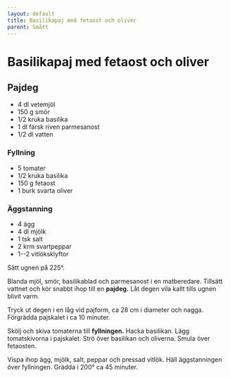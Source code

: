 ```yaml
---
layout: default
title: Basilikapaj med fetaost och oliver
parent: Smått
---
```

# Basilikapaj med fetaost och oliver

## Pajdeg

-   4 dl vetemjöl
-   150 g smör
-   1/2 kruka basilika
-   1 dl färsk riven parmesanost
-   1/2 dl vatten

### Fyllning

-   5 tomater
-   1/2 kruka basilika
-   150 g fetaost
-   1 burk svarta oliver

### Äggstanning

-   4 ägg
-   4 dl mjölk
-   1 tsk salt
-   2 krm svartpeppar
-   1--2 vitlöksklyftor

Sätt ugnen på 225°.

Blanda mjöl, smör, basilikablad och parmesanost i en matberedare.
Tillsätt vattnet och kör snabbt ihop till en **pajdeg.** Låt degen vila
kallt tills ugnen blivit varm.

Tryck ut degen i en låg vid pajform, ca 28 cm i diameter och nagga.
Förgrädda pajskalet i ca 10 minuter.

Skölj och skiva tomaterna till **fyllningen.** Hacka basilikan. Lägg
tomatskivorna i pajskalet. Strö över basilikan och oliverna. Smula över
fetaosten.

Vispa ihop ägg, mjölk, salt, peppar och pressad vitlök. Häll
äggstanningen över fyllningen. Grädda i 200° ca 45 minuter.
